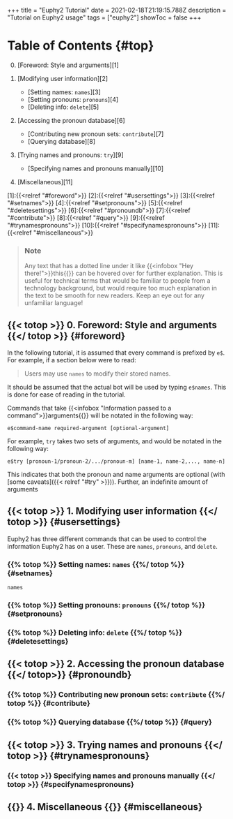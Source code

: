 +++
title = "Euphy2 Tutorial"
date = 2021-02-18T21:19:15.788Z
description = "Tutorial on Euphy2 usage"
tags = ["euphy2"]
showToc = false
+++
<!--more-->
# Table of Contents {#top}

0. [Foreword: Style and arguments][1]

1. [Modifying user information][2]
    - [Setting names: `names`][3]
    - [Setting pronouns: `pronouns`][4]
    - [Deleting info: `delete`][5]
2. [Accessing the pronoun database][6]
    - [Contributing new pronoun sets: `contribute`][7]
    - [Querying database][8]
3. [Trying names and pronouns: `try`][9]
    - [Specifying names and pronouns manually][10]
4. [Miscellaneous][11]

[1]:{{<relref "#foreword">}}
[2]:{{<relref "#usersettings">}}
[3]:{{<relref "#setnames">}}
[4]:{{<relref "#setpronouns">}}
[5]:{{<relref "#deletesettings">}}
[6]:{{<relref "#pronoundb">}}
[7]:{{<relref "#contribute">}}
[8]:{{<relref "#query">}}
[9]:{{<relref "#trynamespronouns">}}
[10]:{{<relref "#specifynamespronouns">}}
[11]:{{<relref "#miscellaneous">}}



> ### Note
> 
> Any text that has a dotted line under it like {{<infobox "Hey there!">}}this{{</infobox>}} can be hovered over for further explanation. This is useful for technical terms that would be familiar to people from a technology background, but would require too much explanation in the text to be smooth for new readers. Keep an eye out for any unfamiliar language!


## {{< totop >}} 0. Foreword: Style and arguments {{</ totop >}} {#foreword}

In the following tutorial, it is assumed that every command is prefixed by `e$`. For example, if a section below were to read:
> Users may use `names` to modify their stored names.

It should be assumed that the actual bot will be used by typing `e$names`. This is done for ease of reading in the tutorial.

Commands that take {{<infobox "Information passed to a command">}}arguments{{</infobox>}} will be notated in the following way:
```
e$command-name required-argument [optional-argument]
```
For example, `try` takes two sets of arguments, and would be notated in the following way:
```
e$try [pronoun-1/pronoun-2/.../pronoun-m] [name-1, name-2,..., name-n]
```
This indicates that both the pronoun and name arguments are optional (with [some caveats]({{< relref "#try" >}})). Further, an indefinite amount of arguments

## {{< totop >}} 1. Modifying user information {{</ totop >}} {#usersettings}

Euphy2 has three different commands that can be used to control the information Euphy2 has on a user. These are `names`, `pronouns`, and `delete`.

### {{% totop %}} Setting names: `names` {{%/ totop %}} {#setnames}

`names`

### {{% totop %}} Setting pronouns: `pronouns` {{%/ totop %}} {#setpronouns}
### {{% totop %}} Deleting info: `delete` {{%/ totop %}} {#deletesettings}

## {{< totop >}} 2. Accessing the pronoun database {{</ totop>}} {#pronoundb}
### {{% totop %}} Contributing new pronoun sets: `contribute` {{%/ totop %}} {#contribute}
### {{% totop %}} Querying database {{%/ totop %}} {#query}

## {{< totop >}} 3. Trying names and pronouns {{</ totop >}} {#trynamespronouns}
### {{< totop >}} Specifying names and pronouns manually {{</ totop >}} {#specifynamespronouns}

## {{<totop>}} 4. Miscellaneous {{</totop>}} {#miscellaneous}